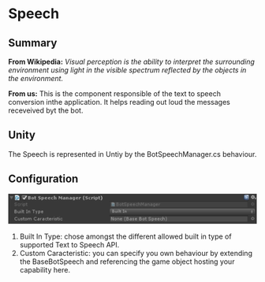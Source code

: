 Speech
======

## Summary
**From Wikipedia:** *Visual perception is the ability to interpret the surrounding environment using light in the visible spectrum reflected by the objects in the environment.*

**From us:** This is the component responsible of the text to speech conversion inthe application. It helps reading out loud the messages receveived byt the bot.

## Unity
The Speech is represented in Untiy by the BotSpeechManager.cs behaviour.

## Configuration
![Configuration](Documentation/Pictures/Speech.png)

1. Built In Type: chose amongst the different allowed built in type of supported Text to Speech API.
2. Custom Caracteristic: you can specify you own behaviour by extending the BaseBotSpeech and referencing the game object hosting your capability here.